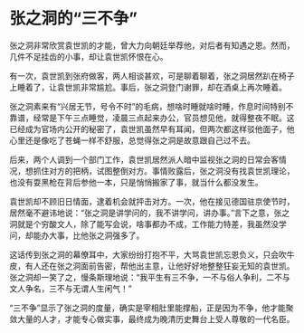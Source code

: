 # 张之洞的“三不争”

张之洞非常欣赏袁世凯的才能，曾大力向朝廷举荐他，对后者有知遇之恩。然而，几件不足挂齿的小事，却让袁世凯怀恨在心。 

有一次，袁世凯到张府做客，两人相谈甚欢，可是聊着聊着，张之洞居然趴在椅子上睡着了，让袁世凯非常尴尬。事后，张之洞登门谢罪，却在酒桌上再次睡着。 

张之洞素来有“兴居无节，号令不时”的毛病，想啥时睡就啥时睡，作息时间特别不靠谱，经常是下午三点睡觉，凌晨三点起来办公，官员想见他，就得整夜不眠。这已经成为官场内公开的秘密了，袁世凯虽然早有耳闻，但两次都这样驳他面子，他心里还是像吃了苍蝇一样不舒服，总觉得张之洞是故意跟自己过不去。 

后来，两个人调到一个部门工作，袁世凯居然派人暗中监视张之洞的日常会客情况，想抓住对方的把柄，试图整倒对方。事情败露后，张之洞没有找袁世凯理论，也没有耍黑枪在背后参他一本，只是悄悄搬家了事，就当什么都没发生。 

袁世凯却不顾旧日情面，逮着机会就抨击对方。一次，他在接见德国驻京使节时，居然毫不避讳地说：“张之洞是讲学问的，我不讲学问，讲办事。”言下之意，张之洞就是个穷酸文人，除了能写会说，啥事都办不成，工作能力特差，我虽然没学问，却能办大事，比他张之洞强多了。 

这话传到张之洞的幕僚耳中，大家纷纷打抱不平，大骂袁世凯忘恩负义，只会吹牛皮，有人还在张之洞面前告密，帮他出主意，让他好好地整整狂妄无知的袁世凯。张之洞却一笑了之，慢条斯理地说：“我平生有三不争，一不与俗人争利，二不与文人争名，三不与无谓人生闲气！” 

“三不争”显示了张之洞的度量，确实是宰相肚里能撑船，正是因为不争，他才能聚敛大量的人才，才能专心做实事，最终成为晚清历史舞台上受人尊敬的一代名臣。